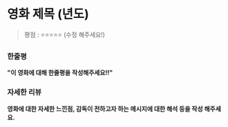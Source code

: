 # 영화 제목 (년도)
> 평점 : ⭐️⭐️⭐️⭐️⭐️ (수정 해주세요!)

### 한줄평
**"이 영화에 대해 한줄평을 작성해주세요!!"**

### 자세한 리뷰
**영화에 대한 자세한 느낀점, 감독이 전하고자 하는 메시지에 대한 해석 등을 작성 해주세요.**
